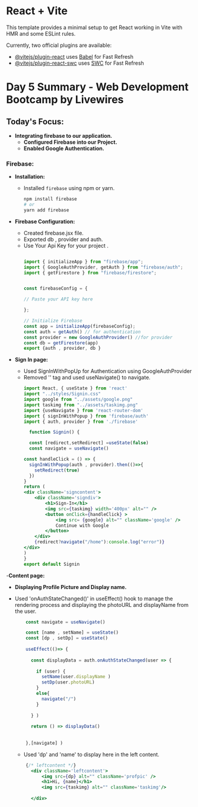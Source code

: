 # React + Vite

This template provides a minimal setup to get React working in Vite with HMR and some ESLint rules.

Currently, two official plugins are available:

- [@vitejs/plugin-react](https://github.com/vitejs/vite-plugin-react/blob/main/packages/plugin-react/README.md) uses [Babel](https://babeljs.io/) for Fast Refresh
- [@vitejs/plugin-react-swc](https://github.com/vitejs/vite-plugin-react-swc) uses [SWC](https://swc.rs/) for Fast Refresh


# Day 5 Summary - Web Development Bootcamp by Livewires

## Today's Focus:
- **Integrating firebase to our application.**
  - **Configured Firebase into our Project.**
  - **Enabled Google Authentication.**


### Firebase:
- **Installation:**
  - Installed `firebase` using npm or yarn.
    ```bash
    npm install firebase
    # or
    yarn add firebase
    ```

- **Firebase Configuration:**
  - Created firebase.jsx file.
  - Exported db , provider and auth.
  - Use Your Api Key for your project .
    ```jsx

    import { initializeApp } from "firebase/app";
    import { GoogleAuthProvider, getAuth } from "firebase/auth";
    import { getFirestore } from "firebase/firestore";
    
    
    const firebaseConfig = {

    // Paste your API key here
    
    };
    
    // Initialize Firebase
    const app = initializeApp(firebaseConfig);
    const auth = getAuth() // for authentication
    const provider = new GoogleAuthProvider() //for provider
    const db = getFirestore(app)    
    export {auth , provider, db }


    ```

- **Sign In page:**
  - Used SignInWithPopUp for Authentication using GoogleAuthProvider
  - Removed '<Link>' tag and used useNavigate() to navigate.
    ```jsx
    import React, { useState } from 'react'
    import "../styles/Signin.css"
    import google from "../assets/google.png"
    import taskimg from "../assets/taskimg.png"
    import {useNavigate } from 'react-router-dom'
    import { signInWithPopup } from 'firebase/auth'
    import { auth, provider } from './firebase'

      function Signin() {
    
      const [redirect,setRedirect] =useState(false)
      const navigate = useNavigate()

    const handleClick = () => {
      signInWithPopup(auth , provider).then(()=>{
        setRedirect(true)
      })
    }
    return (
    <div className='signcontent'>
        <div className='signdiv'>
            <h1>Sign-In</h1>
            <img src={taskimg} width='400px' alt="" />
            <button onClick={handleClick} >
                <img src= {google} alt="" className='google' />
                Continue with Google
            </button>
        </div>
        {redirect?navigate("/home"):console.log("error")}
    </div>
    )
    }
    export default Signin
    ```
-**Content page:**
  - **Displaying Profile Picture and Display name.**
  - Used 'onAuthStateChanged()' in useEffect() hook to manage the rendering process and displaying the photoURL and displayName from the user.
    ```jsx
        const navigate = useNavigate()

        const [name , setName] = useState()
        const [dp , setDp] = useState()
      
        useEffect(()=> {
      
          const displayData = auth.onAuthStateChanged(user => {
      
            if (user) {
              setName(user.displayName )
              setDp(user.photoURL)
            }
            else{
              navigate("/")
            }
      
          } )
      
          return () => displayData()
      
      
        },[navigate] )
    ```
    - Used  'dp' and 'name' to display here in the left content.
   
    ```jsx
        {/* leftcontent */}
          <div className='leftcontent'>
              <img src={dp} alt="" className='profpic' />
              <h1>Hi, {name}</h1>
              <img src={taskimg} alt="" className='taskimg'/>
  
          </div>
    ```

